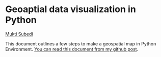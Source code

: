 
# Geoaptial data visualization in Python
 [Mukti Subedi](suvedimukti@gmail.com)
 
This document outlines a few steps to make a geospatial map in Python Environment.
[You can read this document from my github post](https://github.com/suvedimukti/suvedimukti.github.io/blob/master/_posts/GeospatialData_python.pdf).
